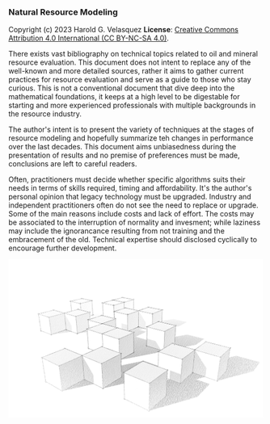 ### Natural Resource Modeling
Copyright (c) 2023 Harold G. Velasquez
**License**: [Creative Commons Attribution 4.0 International (CC BY-NC-SA 4.0)](https://creativecommons.org/licenses/by-nc-sa/4.0/).  

There exists vast bibliography on technical topics related to 
oil and mineral resource evaluation. This document does not intent to replace
any of the well-known and more detailed sources, rather it aims to gather 
current practices for resource evaluation and serve as a guide
to those who stay curious. This is not a conventional document that dive deep 
into the mathematical foundations, it keeps at a high level to be digestable 
for starting and more experienced professionals with multiple backgrounds 
in the resource industry. 

The author's intent is to present the variety of techniques at the stages of 
resource modeling and hopefully summarize teh changes in performance 
over the last decades. This document aims unbiasedness during
the presentation of results and no premise of preferences must be made, 
conclusions are left to careful readers. 

Often, practitioners must decide whether specific algorithms
suits their needs in terms of skills required, timing and affordability. 
It's the author's personal opinion that legacy technology must be upgraded. 
Industry and independent practitioners often do not see the need to replace
or upgrade. Some of the main reasons include costs and lack of effort. 
The costs may be associated to the interruption of normality and 
invesment; while laziness may include the ignorancance resulting from not 
training and the embracement of the old. Technical expertise should disclosed 
cyclically to encourage further development.

![](data/cubes.png)
